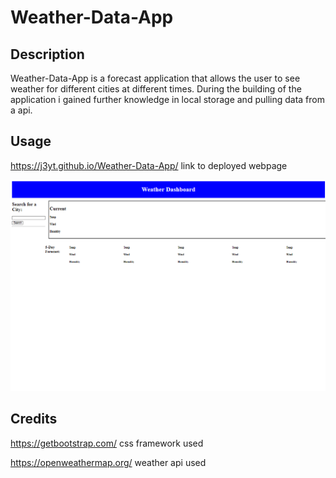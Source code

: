 # Weather-Data-App

## Description

Weather-Data-App is a forecast application that allows the user to see weather for different cities at different times. During the building of the application i gained further knowledge in local storage and pulling data from a api. 

## Usage
https://j3yt.github.io/Weather-Data-App/ link to deployed webpage

![alt text](./assets/images/Screenshot%202023-04-17%20230237.png)
  

## Credits

https://getbootstrap.com/ css framework used

https://openweathermap.org/ weather api used